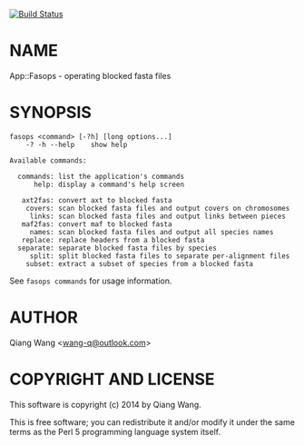 [![Build Status](https://travis-ci.org/wang-q/App-Fasops.svg?branch=master)](https://travis-ci.org/wang-q/App-Fasops)

# NAME

App::Fasops - operating blocked fasta files

# SYNOPSIS

    fasops <command> [-?h] [long options...]
        -? -h --help    show help

    Available commands:

      commands: list the application's commands
          help: display a command's help screen

       axt2fas: convert axt to blocked fasta
        covers: scan blocked fasta files and output covers on chromosomes
         links: scan blocked fasta files and output links between pieces
       maf2fas: convert maf to blocked fasta
         names: scan blocked fasta files and output all species names
       replace: replace headers from a blocked fasta
      separate: separate blocked fasta files by species
         split: split blocked fasta files to separate per-alignment files
        subset: extract a subset of species from a blocked fasta

See `fasops commands` for usage information.

# AUTHOR

Qiang Wang &lt;wang-q@outlook.com>

# COPYRIGHT AND LICENSE

This software is copyright (c) 2014 by Qiang Wang.

This is free software; you can redistribute it and/or modify it under
the same terms as the Perl 5 programming language system itself.
